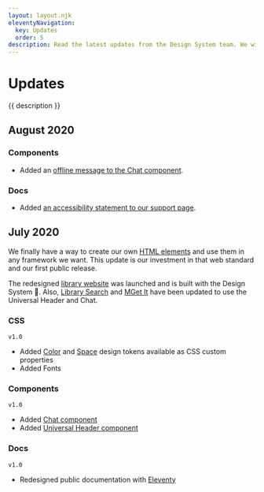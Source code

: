 ```yaml
---
layout: layout.njk
eleventyNavigation:
  key: Updates
  order: 5
description: Read the latest updates from the Design System team. We will highlight new features, changes, and progress.
---
```


# Updates

{{ description }}

## August 2020

### Components

- Added an [offline message to the Chat component](/components/chat).

### Docs

- Added [an accessibility statement to our support page](/support/#accessibility).

## July 2020

We finally have a way to create our own [HTML elements](https://html.spec.whatwg.org/multipage/custom-elements.html) and use them in any framework we want. This update is our investment in that web standard and our first public release.

The redesigned [library website](https://www.lib.umich.edu/) was launched and is built with the Design System 🤩. Also, [Library Search](https://search.lib.umich.edu/) and [MGet It](https://mgetit.lib.umich.edu/) have been updated to use the Universal Header and Chat.

### CSS

`v1.0`

- Added [Color](/design-tokens#color) and [Space](/design-tokens#space) design tokens available as CSS custom properties
- Added Fonts

### Components

`v1.0`

- Added [Chat component](/components/chat)
- Added [Universal Header component](/components/universal-header)

### Docs

`v1.0`

- Redesigned public documentation with [Eleventy](https://www.11ty.dev/)
